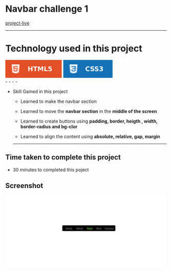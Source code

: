 # Navbar challenge 1 #
[project-live](https://navbar-challenge1.netlify.app)
 - - - -
 # Technology used in this project #
  ![html](./images/html.svg) ![css](./images/css.svg)  
    - - - -
* Skill Gained in this project
  * Learned to make the navbar section 
  * Learned to move the __navbar section__ in the __middle of the screen__
  
  * Learned to create buttons using __padding, border, heigth , width, border-radius and bg-clor__
   * Learned to align the content using __absolute, relative, gap, margin__
   - - - -
 ## Time taken to complete this project ##
 *  30 minutes to completed this poject
 
 ## Screenshot ##
 
 ![picture](./images/screen.png)
 
